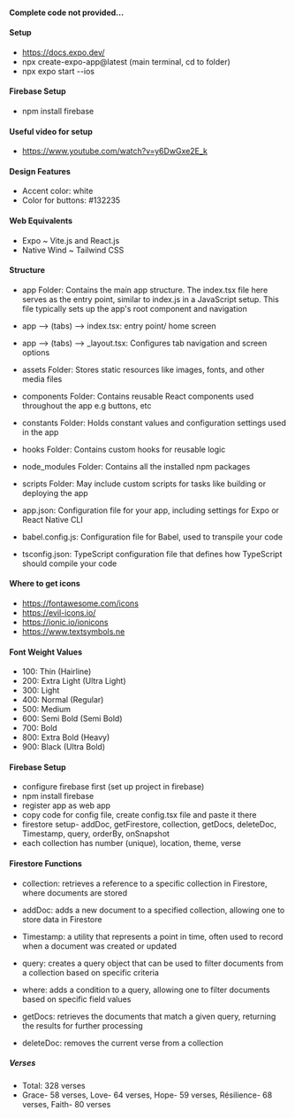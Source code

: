 #### Complete code not provided...

#### Setup
- https://docs.expo.dev/
- npx create-expo-app@latest (main terminal, cd to folder)
- npx expo start --ios

#### Firebase Setup
- npm install firebase

#### Useful video for setup
- https://www.youtube.com/watch?v=y6DwGxe2E_k

#### Design Features
- Accent color: white 
- Color for buttons: #132235

#### Web Equivalents
- Expo ~ Vite.js and React.js
- Native Wind ~ Tailwind CSS

#### Structure
- app Folder: Contains the main app structure. The index.tsx file here serves as the entry point, similar to index.js in a JavaScript setup. This file typically sets up the app's root component and navigation
-  app --> (tabs) --> index.tsx: entry point/ home screen
-  app --> (tabs) --> _layout.tsx: Configures tab navigation and screen options
  
- assets Folder: Stores static resources like images, fonts, and other media files
- components Folder: Contains reusable React components used throughout the app e.g buttons, etc
- constants Folder: Holds constant values and configuration settings used in the app
- hooks Folder: Contains custom hooks for reusable logic
- node_modules Folder: Contains all the installed npm packages
- scripts Folder: May include custom scripts for tasks like building or deploying the app
- app.json: Configuration file for your app, including settings for Expo or React Native CLI
- babel.config.js: Configuration file for Babel, used to transpile your code
- tsconfig.json: TypeScript configuration file that defines how TypeScript should compile your code


#### Where to get icons
- https://fontawesome.com/icons
- https://evil-icons.io/
- https://ionic.io/ionicons
- https://www.textsymbols.ne

#### Font Weight Values
- 100: Thin (Hairline)
- 200: Extra Light (Ultra Light)
- 300: Light
- 400: Normal (Regular)
- 500: Medium
- 600: Semi Bold (Semi Bold)
- 700: Bold
- 800: Extra Bold (Heavy)
- 900: Black (Ultra Bold)

#### Firebase Setup
- configure firebase first (set up project in firebase)
- npm install firebase
- register app as web app
- copy code for config file, create config.tsx file and paste it there
- firestore setup- addDoc, getFirestore, collection, getDocs, deleteDoc,  Timestamp, query, orderBy, onSnapshot
- each collection has number (unique), location, theme, verse

#### Firestore Functions
- collection: retrieves a reference to a specific collection in Firestore, where documents are stored

- addDoc: adds a new document to a specified collection, allowing one to store data in Firestore

- Timestamp: a utility that represents a point in time, often used to record when a document was created or updated

- query: creates a query object that can be used to filter documents from a collection based on specific criteria

- where: adds a condition to a query, allowing one to filter documents based on specific field values

- getDocs: retrieves the documents that match a given query, returning the results for further processing

- deleteDoc: removes the current verse from a collection

##### Verses
- Total: 328 verses
- Grace- 58 verses, Love- 64 verses, Hope- 59 verses, Résilience- 68 verses, Faith-  80 verses

